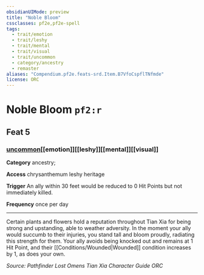 ```yaml
---
obsidianUIMode: preview
title: "Noble Bloom"
cssclasses: pf2e,pf2e-spell
tags:
  - trait/emotion
  - trait/leshy
  - trait/mental
  - trait/visual
  - trait/uncommon
  - category/ancestry
  - remaster
aliases: "Compendium.pf2e.feats-srd.Item.B7VfoCspflTNfmde"
license: ORC
---
```

# Noble Bloom `pf2:r`
## Feat 5
### [uncommon](uncommon "Uncommon Rarity Trait")[[emotion]][[leshy]][[mental]][[visual]]

**Category** ancestry; 




**Access** chrysanthemum leshy heritage

**Trigger** An ally within 30 feet would be reduced to 0 Hit Points but not immediately killed.

**Frequency** once per day

* * *

Certain plants and flowers hold a reputation throughout Tian Xia for being strong and upstanding, able to weather adversity. In the moment your ally would succumb to their injuries, you stand tall and bloom proudly, radiating this strength for them. Your ally avoids being knocked out and remains at 1 Hit Point, and their [[Conditions/Wounded|Wounded]] condition increases by 1, as does your own.

*Source: Pathfinder Lost Omens Tian Xia Character Guide*
*ORC*